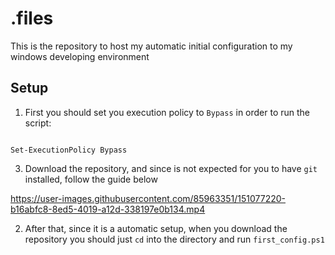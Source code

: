 # .files

This is the repository to host my automatic initial configuration to my windows developing environment

## Setup
1. First you should set you execution policy to `Bypass` in order to run the script:
```

Set-ExecutionPolicy Bypass

```

3. Download the repository, and since is not expected for you to have `git` installed, follow the guide below

https://user-images.githubusercontent.com/85963351/151077220-b16abfc8-8ed5-4019-a12d-338197e0b134.mp4

2. After that, since it is a automatic setup, when you download the repository you should just `cd` into the directory and run `first_config.ps1`
